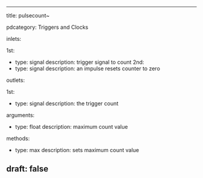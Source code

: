 --- 


title: pulsecount~

pdcategory: Triggers and Clocks

inlets:

  1st:
  - type: signal
    description: trigger signal to count
  2nd:
  - type: signal
    description: an impulse resets counter to zero

outlets:

  1st:
  - type: signal
    description: the trigger count

arguments:
  - type: float
    description: maximum count value

methods:
  - type: max <float>
    description: sets maximum count value



draft: false
---